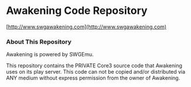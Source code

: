 # Awakening Code Repository #

[http://www.swgawakening.com](http://www.swgawakening.com)

### About This Repository ###

Awakening is powered by SWGEmu.

This repository contains the PRIVATE Core3 source code that Awakening uses on its play server. This code can not be copied and/or distributed via ANY medium without express permission from the owner of Awakening.